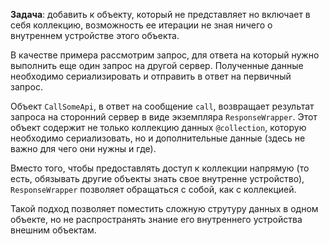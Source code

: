 **Задача**: добавить к объекту, который не представляет но включает в себя коллекцию, возможность ее итерации не зная ничего о внутреннем устройстве этого объекта.

В качестве примера рассмотрим запрос, для ответа на который нужно выполнить еще один запрос на другой сервер. Полученные данные необходимо сериализировать и отправить в ответ на первичный запрос.

Объект `CallSomeApi`, в ответ на сообщение `call`, возвращает результат запроса на сторонний сервер в виде экземпляра `ResponseWrapper`. Этот объект содержит не только коллекцию данных `@collection`, которую необходимо сериализовать, но и дополнительные данные (здесь не важно для чего они нужны и где).

Вместо того, чтобы предоставлять доступ к коллекции напрямую (то есть, обязывать другие объекты знать свое внутренне устройство), `ResponseWrapper` позволяет обращаться с собой, как с коллекцией.

Такой подход позволяет поместить сложную струтуру данных в одном объекте, но не распространять знание его внутреннего устройства внешним объектам.
